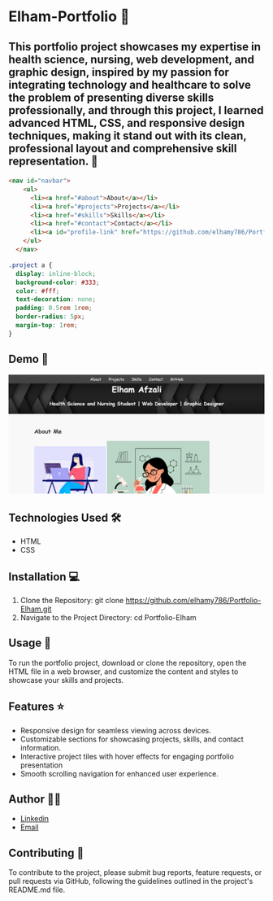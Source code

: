 # Elham-Portfolio 🚀

## This portfolio project showcases my expertise in health science, nursing, web development, and graphic design, inspired by my passion for integrating technology and healthcare to solve the problem of presenting diverse skills professionally, and through this project, I learned advanced HTML, CSS, and responsive design techniques, making it stand out with its clean, professional layout and comprehensive skill representation. 📝

```html
<nav id="navbar">
    <ul>
      <li><a href="#about">About</a></li>
      <li><a href="#projects">Projects</a></li>
      <li><a href="#skills">Skills</a></li>
      <li><a href="#contact">Contact</a></li>
      <li><a id="profile-link" href="https://github.com/elhamy786/Portfolio-Elham.git" target="_blank">GitHub</a></li>
    </ul>
  </nav>
```

```css
.project a {
  display: inline-block;
  background-color: #333;
  color: #fff;
  text-decoration: none;
  padding: 0.5rem 1rem;
  border-radius: 5px;
  margin-top: 1rem;
}
```
## Demo 📸
![Screenshot](./Images/Screenshot%20(251).png)

## Technologies Used 🛠️
- HTML
- CSS

## Installation 💻
1. Clone the Repository:
git clone https://github.com/elhamy786/Portfolio-Elham.git
2. Navigate to the Project Directory:
cd Portfolio-Elham

## Usage 🎯
To run the portfolio project, download or clone the repository, open the HTML file in a web browser, and customize the content and styles to showcase your skills and projects.

## Features ⭐
- Responsive design for seamless viewing across devices.
- Customizable sections for showcasing projects, skills, and contact information.
- Interactive project tiles with hover effects for engaging portfolio presentation
- Smooth scrolling navigation for enhanced user experience.

## Author 👩‍💻
- [Linkedin](https://www.linkedin.com/in/elham-afzali-05326130b?utm_source=share&utm_campaign=share_via&utm_content=profile&utm_medium=ios_app)
- [Email](elham.afzali1383@gmail.com)

## Contributing 🤝
To contribute to the project, please submit bug reports, feature requests, or pull requests via GitHub, following the guidelines outlined in the project's README.md file.
